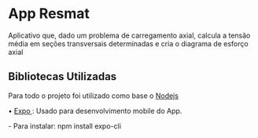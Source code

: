 # App Resmat
Aplicativo que, dado um problema de carregamento axial, calcula a tensão média em seções transversais determinadas e cria o diagrama de esforço axial

<h2> Bibliotecas Utilizadas </h2>

<p>Para todo o projeto foi utilizado como base o <a href= "hhttps://nodejs.org/en/"/> Nodejs</a></p>

<p> • <a href= "https://expo.io/"/> Expo </a>: Usado para desenvolvimento mobile do App. </p>
<p>   - Para instalar: npm install expo-cli</p>


